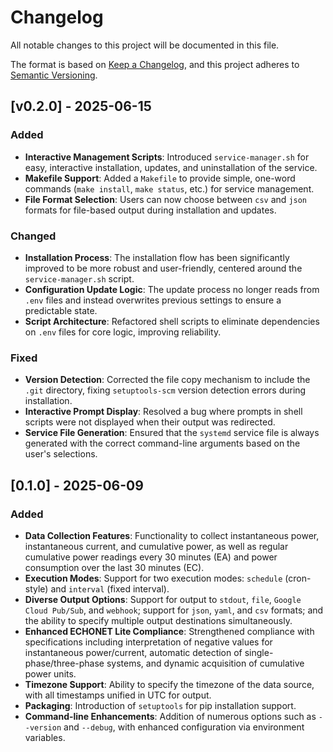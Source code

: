 # Changelog
All notable changes to this project will be documented in this file.

The format is based on [Keep a Changelog](https://keepachangelog.com/en/1.0.0/),
and this project adheres to [Semantic Versioning](https://semver.org/spec/v2.0.0.html).

## [v0.2.0] - 2025-06-15

### Added
- **Interactive Management Scripts**: Introduced `service-manager.sh` for easy, interactive installation, updates, and uninstallation of the service.
- **Makefile Support**: Added a `Makefile` to provide simple, one-word commands (`make install`, `make status`, etc.) for service management.
- **File Format Selection**: Users can now choose between `csv` and `json` formats for file-based output during installation and updates.

### Changed
- **Installation Process**: The installation flow has been significantly improved to be more robust and user-friendly, centered around the `service-manager.sh` script.
- **Configuration Update Logic**: The update process no longer reads from `.env` files and instead overwrites previous settings to ensure a predictable state.
- **Script Architecture**: Refactored shell scripts to eliminate dependencies on `.env` files for core logic, improving reliability.

### Fixed
- **Version Detection**: Corrected the file copy mechanism to include the `.git` directory, fixing `setuptools-scm` version detection errors during installation.
- **Interactive Prompt Display**: Resolved a bug where prompts in shell scripts were not displayed when their output was redirected.
- **Service File Generation**: Ensured that the `systemd` service file is always generated with the correct command-line arguments based on the user's selections.

## [0.1.0] - 2025-06-09

### Added
- **Data Collection Features**: Functionality to collect instantaneous power, instantaneous current, and cumulative power, as well as regular cumulative power readings every 30 minutes (EA) and power consumption over the last 30 minutes (EC).
- **Execution Modes**: Support for two execution modes: `schedule` (cron-style) and `interval` (fixed interval).
- **Diverse Output Options**: Support for output to `stdout`, `file`, `Google Cloud Pub/Sub`, and `webhook`; support for `json`, `yaml`, and `csv` formats; and the ability to specify multiple output destinations simultaneously.
- **Enhanced ECHONET Lite Compliance**: Strengthened compliance with specifications including interpretation of negative values for instantaneous power/current, automatic detection of single-phase/three-phase systems, and dynamic acquisition of cumulative power units.
- **Timezone Support**: Ability to specify the timezone of the data source, with all timestamps unified in UTC for output.
- **Packaging**: Introduction of `setuptools` for pip installation support.
- **Command-line Enhancements**: Addition of numerous options such as `--version` and `--debug`, with enhanced configuration via environment variables.
